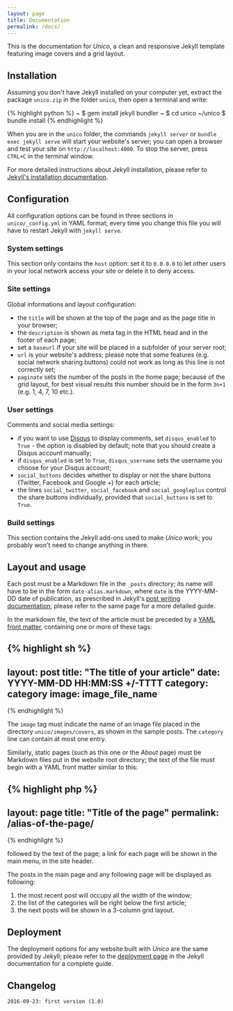 ```yaml
---
layout: page
title: Documentation
permalink: /docs/
---
```


This is the documentation for *Unico*, a clean and responsive Jekyll template featuring image covers and a grid layout.

Installation
------------

Assuming you don't have Jekyll installed on your computer yet, extract the package `unico.zip` in the folder `unico`, then open a terminal and write:

{% highlight python %}
~ $ gem install jekyll bundler
~ $ cd unico
~/unico $ bundle install
{% endhighlight %}

When you are in the `unico` folder, the commands `jekyll server` or `bundle exec jekyll serve` will start your website's server; you can open a browser and test your site on `http://localhost:4000`. To stop the server, press `CTRL+C` in the terminal window. 

For more detailed instructions about Jekyll installation, please refer to [Jekyll's installation documentation](https://jekyllrb.com/docs/installation/).

Configuration
-------------

All configuration options can be found in three sections in `unico/_config.yml` in YAML format; every time you change this file you will have to restart Jekyll with `jekyll serve`.

### System settings

This section only contains the `host` option: set it to `0.0.0.0` to let other users in your local network access your site or delete it to deny access.

### Site settings

Global informations and layout configuration: 

- the `title` will be shown at the top of the page and as the page title in your browser;
- the `description` is shown as meta tag in the HTML head and in the footer of each page;
- set a `baseurl` if your site will be placed in a subfolder of your server root;
- `url` is your website's address; please note that some features (e.g. social network sharing buttons) could not work as long as this line is not correctly set;
- `paginate` sets the number of the posts in the home page; because of the grid layout, for best visual results this number should be in the form `3n+1` (e.g. 1, 4, 7, 10 etc.).

### User settings

Comments and social media settings:

- if you want to use [Disqus](http://disqus.com) to display comments, set `disqus_enabled` to `True` - the option is disabled by default; note that you should create a Disqus account manually;
- if `disqus_enabled` is set to `True`, `disqus_username` sets the username you choose for your Disqus account;
- `social_buttons` decides whether to display or not the share buttons (Twitter, Facebook and Google +) for each article;
- the lines `social_twitter`, `social_facebook` and `social_googleplus` control the share buttons individually, provided that `social_buttons` is set to `True`.

### Build settings

This section contains the Jekyll add-ons used to make *Unico* work; you probably won't need to change anything in there.

Layout and usage
----------------

Each post must be a Markdown file in the `_posts` directory; its name will have to be in the form `date-alias.markdown`, where `date` is the YYYY-MM-DD date of publication, as prescribed in Jekyll's [post writing documentation](https://jekyllrb.com/docs/posts/); please refer to the same page for a more detailed guide.

In the markdown file, the text of the article must be preceded by a [YAML front matter](https://jekyllrb.com/docs/frontmatter/), containing one or more of these tags:

{% highlight sh %}
---
layout: post
title:  "The title of your article"
date:   YYYY-MM-DD HH:MM:SS +/-TTTT
category: category
image: image_file_name
---
{% endhighlight %}

The `image` tag must indicate the name of an image file placed in the directory `unico/images/covers`, as shown in the sample posts. The `category` line can contain at most one entry.

Similarly, static pages (such as this one or the *About* page) must be Markdown files put in the website root directory; the text of the file must begin with a YAML front matter similar to this:

{% highlight php %}
---
layout: page
title: "Title of the page"
permalink: /alias-of-the-page/
---
{% endhighlight %}

followed by the text of the page; a link for each page will be shown in the main menu, in the site header.

The posts in the main page and any following page will be displayed as following:

1. the most recent post will occupy all the width of the window;
2. the list of the categories will be right below the first article;
3. the next posts will be shown in a 3-column grid layout.

Deployment
----------

The deployment options for any website built with *Unico* are the same provided by Jekyll; please refer to the [deployment page](https://jekyllrb.com/docs/deployment-methods/) in the Jekyll documentation for a complete guide.

Changelog
---------

	2016-09-23: first version (1.0)